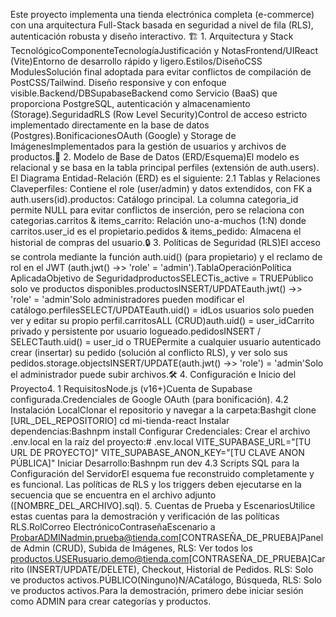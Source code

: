 Este proyecto implementa una tienda electrónica completa (e-commerce) con una arquitectura Full-Stack basada en seguridad a nivel de fila (RLS), autenticación robusta y diseño interactivo.
🏗️ 1. Arquitectura y Stack TecnológicoComponenteTecnologíaJustificación y NotasFrontend/UIReact (Vite)Entorno de desarrollo rápido y ligero.Estilos/DiseñoCSS ModulesSolución final adoptada para evitar conflictos de compilación de PostCSS/Tailwind. Diseño responsive y con enfoque visible.Backend/DBSupabaseBackend como Servicio (BaaS) que proporciona PostgreSQL, autenticación y almacenamiento (Storage).SeguridadRLS (Row Level Security)Control de acceso estricto implementado directamente en la base de datos (Postgres).BonificacionesOAuth (Google) y Storage de ImágenesImplementados para la gestión de usuarios y archivos de productos.💾
 2. Modelo de Base de Datos (ERD/Esquema)El modelo es relacional y se basa en la tabla principal perfiles (extensión de auth.users).
 El Diagrama Entidad-Relación (ERD) es el siguiente:
 2.1 Tablas y Relaciones Claveperfiles: Contiene el role (user/admin) y datos extendidos, con FK a auth.users(id).productos: Catálogo principal. La columna categoria_id permite NULL para evitar conflictos de inserción, pero se relaciona con categorias.carritos & items_carrito: Relación uno-a-muchos (1:N) donde carritos.user_id es el propietario.pedidos & items_pedido: Almacena el historial de compras del usuario.🔒
  3. Políticas de Seguridad (RLS)El acceso se controla mediante la función auth.uid() (para propietario) y el reclamo de rol en el JWT (auth.jwt() ->> 'role' = 'admin').TablaOperaciónPolítica AplicadaObjetivo de SeguridadproductosSELECTis_active = TRUEPúblico solo ve productos disponibles.productosINSERT/UPDATEauth.jwt() ->> 'role' = 'admin'Solo administradores pueden modificar el catálogo.perfilesSELECT/UPDATEauth.uid() = idLos usuarios solo pueden ver y editar su propio perfil.carritosALL (CRUD)auth.uid() = user_idCarrito privado y persistente por usuario logueado.pedidosINSERT / SELECTauth.uid() = user_id o TRUEPermite a cualquier usuario autenticado crear (insertar) su pedido (solución al conflicto RLS), y ver solo sus pedidos.storage.objectsINSERT/UPDATE(auth.jwt() ->> 'role') = 'admin'Solo el administrador puede subir archivos.🛠️
   4. Configuración e Inicio del Proyecto4.
  1 RequisitosNode.js (v16+)Cuenta de Supabase configurada.Credenciales de Google OAuth (para bonificación).
  4.2 Instalación LocalClonar el repositorio y navegar a la carpeta:Bashgit clone [URL_DEL_REPOSITORIO]
cd mi-tienda-react
Instalar dependencias:Bashnpm install
Configurar Credenciales: Crear el archivo .env.local en la raíz del proyecto:# .env.local
VITE_SUPABASE_URL="[TU URL DE PROYECTO]"
VITE_SUPABASE_ANON_KEY="[TU CLAVE ANON PÚBLICA]"
Iniciar Desarrollo:Bashnpm run dev
4.3 Scripts SQL para la Configuración del ServidorEl esquema fue reconstruido completamente y es funcional. Las políticas de RLS y los triggers deben ejecutarse en la secuencia que se encuentra en el archivo adjunto ([NOMBRE_DEL_ARCHIVO].sql).
5. Cuentas de Prueba y EscenariosUtilice estas cuentas para la demostración y verificación de las políticas RLS.RolCorreo ElectrónicoContraseñaEscenario a ProbarADMINadmin.prueba@tienda.com[CONTRASEÑA_DE_PRUEBA]Panel de Admin (CRUD), Subida de Imágenes, RLS: Ver todos los productos.USERusuario.demo@tienda.com[CONTRASEÑA_DE_PRUEBA]Carrito (INSERT/UPDATE/DELETE), Checkout, Historial de Pedidos. RLS: Solo ve productos activos.PÚBLICO(Ninguno)N/ACatálogo, Búsqueda, RLS: Solo ve productos activos.Para la demostración, primero debe iniciar sesión como ADMIN para crear categorías y productos.
